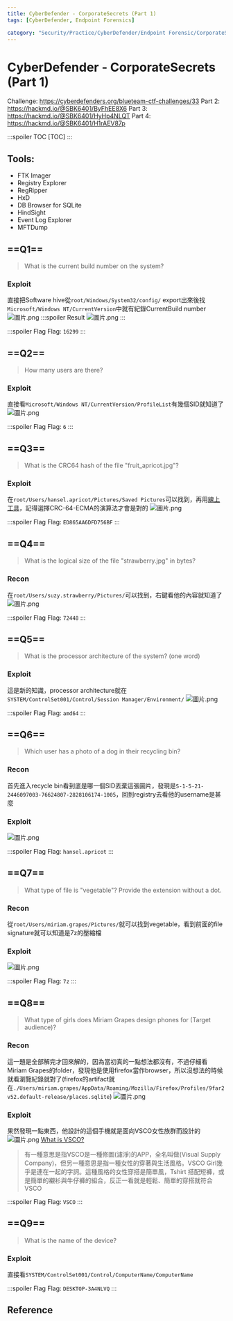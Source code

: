 ```yaml
---
title: CyberDefender - CorporateSecrets (Part 1)
tags: [CyberDefender, Endpoint Forensics]

category: "Security/Practice/CyberDefender/Endpoint Forensic/CorporateSecrets - Medium"
---
```


# CyberDefender - CorporateSecrets (Part 1)
<!-- more -->
Challenge: https://cyberdefenders.org/blueteam-ctf-challenges/33
Part 2: https://hackmd.io/@SBK6401/ByFhEE8X6
Part 3: https://hackmd.io/@SBK6401/HyHp4NLQT
Part 4: https://hackmd.io/@SBK6401/H1rAEV87p

:::spoiler TOC
[TOC]
:::

## Tools: 
* FTK Imager
* Registry Explorer
* RegRipper
* HxD
* DB Browser for SQLite
* HindSight
* Event Log Explorer
* MFTDump


## ==Q1==
> What is the current build number on the system? 

### Exploit
直接把Software hive從`root/Windows/System32/config/` export出來後找`Microsoft/Windows NT/CurrentVersion`中就有紀錄CurrentBuild number
![圖片.png](https://hackmd.io/_uploads/ryvoSV8mT.png)
:::spoiler Result
![圖片.png](https://hackmd.io/_uploads/rJpJ8EUXa.png)
:::

:::spoiler Flag
Flag: `16299`
:::

## ==Q2==
> How many users are there? 

### Exploit
直接看`Microsoft/Windows NT/CurrentVersion/ProfileList`有幾個SID就知道了
![圖片.png](https://hackmd.io/_uploads/H1A6vVL7a.png)

:::spoiler Flag
Flag: `6`
:::

## ==Q3==
> What is the CRC64 hash of the file "fruit_apricot.jpg"? 

### Exploit
在`root/Users/hansel.apricot/Pictures/Saved Pictures`可以找到，再用[線上工具](https://www.lddgo.net/en/encrypt/crc)，記得選擇CRC-64-ECMA的演算法才會是對的
![圖片.png](https://hackmd.io/_uploads/HyAYjVUX6.png)

:::spoiler Flag
Flag: `ED865AA6DFD756BF`
:::

## ==Q4==
> What is the logical size of the file "strawberry.jpg" in bytes? 

### Recon
在`root/Users/suzy.strawberry/Pictures/`可以找到，右鍵看他的內容就知道了
![圖片.png](https://hackmd.io/_uploads/SkNOwwIma.png)

:::spoiler Flag
Flag: `72448`
:::

## ==Q5==
> What is the processor architecture of the system? (one word)

### Exploit
這是新的知識，processor architecture就在`SYSTEM/ControlSet001/Control/Session Manager/Environment/`
![圖片.png](https://hackmd.io/_uploads/BJYgfYLQp.png)

:::spoiler Flag
Flag: `amd64`
:::

## ==Q6==
> Which user has a photo of a dog in their recycling bin? 

### Recon
首先進入recycle bin看到底是哪一個SID丟棄這張圖片，發現是`S-1-5-21-2446097003-76624807-2828106174-1005`，回到registry去看他的username是甚麼

### Exploit
![圖片.png](https://hackmd.io/_uploads/B11movI7T.png)

:::spoiler Flag
Flag: `hansel.apricot`
:::

## ==Q7==
> What type of file is "vegetable"? Provide the extension without a dot. 

### Recon
從`root/Users/miriam.grapes/Pictures/`就可以找到vegetable，看到前面的file signature就可以知道是7z的壓縮檔

### Exploit
![圖片.png](https://hackmd.io/_uploads/SJQCpPIXp.png)

:::spoiler Flag
Flag: `7z`
:::

## ==Q8==
> What type of girls does Miriam Grapes design phones for (Target audience)? 

### Recon
這一題是全部解完才回來解的，因為當初真的一點想法都沒有，不過仔細看Miriam Grapes的folder，發現他是使用firefox當作browser，所以沒想法的時候就看瀏覽紀錄就對了(firefox的artifact就在`./Users/miriam.grapes/AppData/Roaming/Mozilla/Firefox/Profiles/9far2v52.default-release/places.sqlite`)
![圖片.png](https://hackmd.io/_uploads/SJySlAwma.png)

### Exploit
果然發現一點東西，他設計的這個手機就是面向VSCO女性族群而設計的
![圖片.png](https://hackmd.io/_uploads/BJamJAwXp.png)
[What is VSCO?](https://hot-tag.com/fashion/vsco%E6%98%AF%E4%BB%80%E9%BA%BC%E6%84%8F%E6%80%9D%EF%BC%9F%E4%BB%80%E9%BA%BC%E6%99%82%E5%80%99%E7%94%A8%EF%BC%9F-vsco/)
> 有一種意思是指VSCO是一種修圖(濾淨)的APP，全名叫做(Visual Supply Company)，但另一種意思是指一種女性的穿著與生活風格。VSCO Girl幾乎是連在一起的字詞。這種風格的女性穿搭是簡單風，Tshirt 搭配短褲，或是簡單的襯衫與牛仔褲的組合，反正一看就是輕鬆、簡單的穿搭就符合VSCO

:::spoiler Flag
Flag: `VSCO`
:::

## ==Q9==
> What is the name of the device?

### Exploit
直接看`SYSTEM/ControlSet001/Control/ComputerName/ComputerName`

:::spoiler Flag
Flag: `DESKTOP-3A4NLVQ`
:::

## Reference